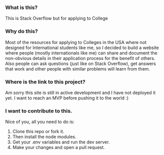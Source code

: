 ### What is this?
This is Stack Overflow but for applying to College

### Why do this?
Most of the resources for applying to Colleges in the USA where not designed for International students like me, so I decided to build a website where people (mostly internationals like me) can share and document the non-obvious details in their application process for the benefit of others. Also people can ask questions (just like on Stack Overflow), get answers that work and other people with similar problems will learn from them.

### Where is the link to this project?
Am sorry this site is still in active development and I have not deployed it yet. I want to reach an MVP before pushing it to the world :)

### I want to contribute to this.
Nice of you, all you  need to do is: 
1. Clone this repo or fork it.
2. Then install the node modules.
3. Get your .env variables and run the dev server.
4. Make your changes and open a pull request.
